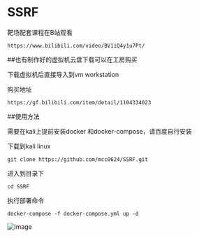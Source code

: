 # SSRF
靶场配套课程在B站观看
```
https://www.bilibili.com/video/BV1iQ4y1u7Pt/
```
##也有制作好的虚拟机云盘下载可以在工房购买

下载虚拟机后直接导入到vm workstation

购买地址
```
https://gf.bilibili.com/item/detail/1104334023
```

##使用方法

需要在kali上提前安装docker 和docker-compose，请百度自行安装

下载到kali linux
```
git clone https://github.com/mcc0624/SSRF.git
```
进入到目录下
```
cd SSRF
```
执行部署命令
```
docker-compose -f docker-compose.yml up -d
```
![image](https://github.com/mcc0624/SSRF/assets/51926380/7c6dd7d4-a38a-475f-9342-94a31867faac)
